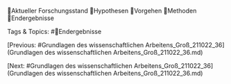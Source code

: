 Aktueller Forschungsstand
Hypothesen
Vorgehen
Methoden
Endergebnisse

   Tags & Topics:
   #Endergebnisse

[Previous: #Grundlagen des wissenschaftlichen Arbeitens_Groß_211022_36](Grundlagen des wissenschaftlichen Arbeitens_Groß_211022_36.md)

[Next: #Grundlagen des wissenschaftlichen Arbeitens_Groß_211022_36](Grundlagen des wissenschaftlichen Arbeitens_Groß_211022_36.md)